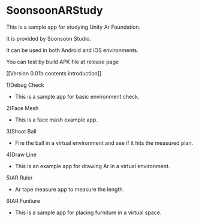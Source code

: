 # SoonsoonARStudy

This is a sample app for studying Unity Ar Foundation.

It is provided by Soonsoon Studio.



It can be used in both Android and iOS environments.

You can test by build APK file at release page
    
[[Version 0.01b contents introduction]]

1)Debug Check
- This is a sample app for basic environment check.

2)Face Mesh
- This is a face mash example app.

3)Shoot Ball
- Fire the ball in a virtual environment and see if it hits the measured plan.

4)Draw Line
- This is an example app for drawing Ar in a virtual environment.

5)AR Ruler
- Ar tape measure app to measure the length.

6)AR Funiture
- This is a sample app for placing furniture in a virtual space.
